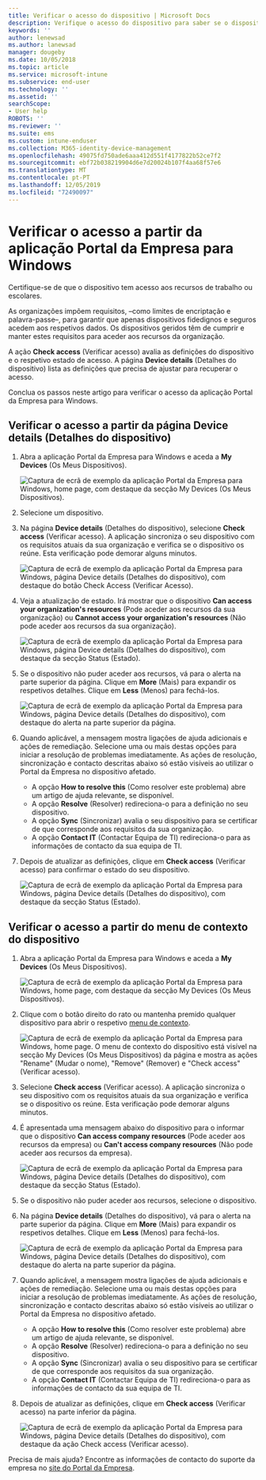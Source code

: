 ```yaml
---
title: Verificar o acesso do dispositivo | Microsoft Docs
description: Verifique o acesso do dispositivo para saber se o dispositivo cumpre os requisitos e é capaz de aceder aos recursos do trabalho ou da escola.
keywords: ''
author: lenewsad
ms.author: lanewsad
manager: dougeby
ms.date: 10/05/2018
ms.topic: article
ms.service: microsoft-intune
ms.subservice: end-user
ms.technology: ''
ms.assetid: ''
searchScope:
- User help
ROBOTS: ''
ms.reviewer: ''
ms.suite: ems
ms.custom: intune-enduser
ms.collection: M365-identity-device-management
ms.openlocfilehash: 49075fd750ade6aaa412d551f4177822b52ce7f2
ms.sourcegitcommit: ebf72b038219904d6e7d20024b107f4aa68f57e6
ms.translationtype: MT
ms.contentlocale: pt-PT
ms.lasthandoff: 12/05/2019
ms.locfileid: "72490097"
---
```

# <a name="check-access-from-company-portal-app-for-windows"></a>Verificar o acesso a partir da aplicação Portal da Empresa para Windows

Certifique-se de que o dispositivo tem acesso aos recursos de trabalho ou escolares. 

As organizações impõem requisitos, &ndash;como limites de encriptação e palavra-passe&ndash;, para garantir que apenas dispositivos fidedignos e seguros acedem aos respetivos dados. Os dispositivos geridos têm de cumprir e manter estes requisitos para aceder aos recursos da organização.

A ação **Check access** (Verificar acesso) avalia as definições do dispositivo e o respetivo estado de acesso. A página **Device details** (Detalhes do dispositivo) lista as definições que precisa de ajustar para recuperar o acesso. 

Conclua os passos neste artigo para verificar o acesso da aplicação Portal da Empresa para Windows.  

## <a name="check-access-from-device-details-page"></a>Verificar o acesso a partir da página Device details (Detalhes do dispositivo)  
1. Abra a aplicação Portal da Empresa para Windows e aceda a **My Devices** (Os Meus Dispositivos).  

    ![Captura de ecrã de exemplo da aplicação Portal da Empresa para Windows, home page, com destaque da secção My Devices (Os Meus Dispositivos).](./media/1809_CheckAccess_Context_Select_Device.png)  
2. Selecione um dispositivo.  
3. Na página **Device details** (Detalhes do dispositivo), selecione **Check access** (Verificar acesso). A aplicação sincroniza o seu dispositivo com os requisitos atuais da sua organização e verifica se o dispositivo os reúne. Esta verificação pode demorar alguns minutos.  

    ![Captura de ecrã de exemplo da aplicação Portal da Empresa para Windows, página Device details (Detalhes do dispositivo), com destaque do botão Check Access (Verificar Acesso).](./media/1809_CheckAccess_Checking_Status.png) 

4. Veja a atualização de estado. Irá mostrar que o dispositivo **Can access your organization's resources** (Pode aceder aos recursos da sua organização) ou **Cannot access your organization's resources** (Não pode aceder aos recursos da sua organização).  

   ![Captura de ecrã de exemplo da aplicação Portal da Empresa para Windows, página Device details (Detalhes do dispositivo), com destaque da secção Status (Estado).](./media/1809_CheckAccess_Device_details_status1.png)  
   
5. Se o dispositivo não puder aceder aos recursos, vá para o alerta na parte superior da página. Clique em **More** (Mais) para expandir os respetivos detalhes. Clique em **Less** (Menos) para fechá-los.  

    ![Captura de ecrã de exemplo da aplicação Portal da Empresa para Windows, página Device details (Detalhes do dispositivo), com destaque do alerta na parte superior da página.](./media/1809_CheckAccess_Device_details_alert1.png)  

6. Quando aplicável, a mensagem mostra ligações de ajuda adicionais e ações de remediação. Selecione uma ou mais destas opções para iniciar a resolução de problemas imediatamente. As ações de resolução, sincronização e contacto descritas abaixo só estão visíveis ao utilizar o Portal da Empresa no dispositivo afetado.  

     * A opção **How to resolve this** (Como resolver este problema) abre um artigo de ajuda relevante, se disponível.  
     * A opção **Resolve** (Resolver) redireciona-o para a definição no seu dispositivo.  
     * A opção **Sync** (Sincronizar) avalia o seu dispositivo para se certificar de que corresponde aos requisitos da sua organização.  
     * A opção **Contact IT** (Contactar Equipa de TI) redireciona-o para as informações de contacto da sua equipa de TI.   
 
6. Depois de atualizar as definições, clique em **Check access** (Verificar acesso) para confirmar o estado do seu dispositivo.  

    ![Captura de ecrã de exemplo da aplicação Portal da Empresa para Windows, página Device details (Detalhes do dispositivo), com destaque da secção Status (Estado).](./media/1809_CheckAccess_Device_details_status1.png)  

## <a name="check-access-from-device-context-menu"></a>Verificar o acesso a partir do menu de contexto do dispositivo  
1. Abra a aplicação Portal da Empresa para Windows e aceda a **My Devices** (Os Meus Dispositivos).  

    ![Captura de ecrã de exemplo da aplicação Portal da Empresa para Windows, home page, com destaque da secção My Devices (Os Meus Dispositivos).](./media/1809_CheckAccess_Context_Select_Device.png)  

2. Clique com o botão direito do rato ou mantenha premido qualquer dispositivo para abrir o respetivo [menu de contexto](https://docs.microsoft.com//windows/uwp/design/controls-and-patterns/menus).  

    ![Captura de ecrã de exemplo da aplicação Portal da Empresa para Windows, home page. O menu de contexto do dispositivo está visível na secção **My Devices** (Os Meus Dispositivos) da página e mostra as ações "Rename" (Mudar o nome), "Remove" (Remover) e "Check access" (Verificar acesso).](./media/1809_DeviceContextMenu_Windows_CP.png)  
3. Selecione **Check access** (Verificar acesso). A aplicação sincroniza o seu dispositivo com os requisitos atuais da sua organização e verifica se o dispositivo os reúne. Esta verificação pode demorar alguns minutos.  
 
4. É apresentada uma mensagem abaixo do dispositivo para o informar que o dispositivo **Can access company resources** (Pode aceder aos recursos da empresa) ou **Can't access company resources** (Não pode aceder aos recursos da empresa). 

    ![Captura de ecrã de exemplo da aplicação Portal da Empresa para Windows, página Device details (Detalhes do dispositivo), com destaque da secção Status (Estado).](./media/1809_CheckAccess_Context_Menu_Alert2.png) 

5. Se o dispositivo não puder aceder aos recursos, selecione o dispositivo.  
6. Na página **Device details** (Detalhes do dispositivo), vá para o alerta na parte superior da página. Clique em **More** (Mais) para expandir os respetivos detalhes. Clique em **Less** (Menos) para fechá-los.  

    ![Captura de ecrã de exemplo da aplicação Portal da Empresa para Windows, página Device details (Detalhes do dispositivo), com destaque do alerta na parte superior da página.](./media/1809_CheckAccess_Device_details_alert1.png)  

6. Quando aplicável, a mensagem mostra ligações de ajuda adicionais e ações de remediação. Selecione uma ou mais destas opções para iniciar a resolução de problemas imediatamente. As ações de resolução, sincronização e contacto descritas abaixo só estão visíveis ao utilizar o Portal da Empresa no dispositivo afetado.  

     * A opção **How to resolve this** (Como resolver este problema) abre um artigo de ajuda relevante, se disponível.  
     * A opção **Resolve** (Resolver) redireciona-o para a definição no seu dispositivo.  
     * A opção **Sync** (Sincronizar) avalia o seu dispositivo para se certificar de que corresponde aos requisitos da sua organização.  
     * A opção **Contact IT** (Contactar Equipa de TI) redireciona-o para as informações de contacto da sua equipa de TI.    

7. Depois de atualizar as definições, clique em **Check access** (Verificar acesso) na parte inferior da página.  

    ![Captura de ecrã de exemplo da aplicação Portal da Empresa para Windows, página Device details (Detalhes do dispositivo), com destaque da ação Check access (Verificar acesso).](./media/1809_CheckAccess_Device_details_button.png) 


Precisa de mais ajuda? Encontre as informações de contacto do suporte da empresa no [site do Portal da Empresa](https://go.microsoft.com/fwlink/?linkid=2010980).
